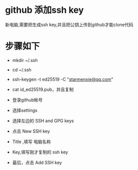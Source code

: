 # github 添加ssh key

新电脑,需要把生成ssh key,并且把公钥上传到github才能clone代码

# 步骤如下

* mkdir ~/.ssh

* cd ~/.ssh

* ssh-keygen -t ed25519 -C "starmenxie@qq.com"

* cat id_ed25519.pub，并且复制

* 登录github帐号

* 选择settings

* 选择左边的 SSH and GPG keys

* 点击 New SSH key

* Title ,填写 电脑名称

* Key,填写刚才复制的 ssh key

* 最后，点击 Add SSH key